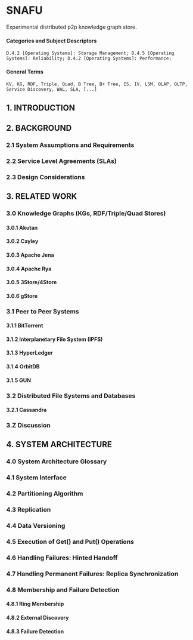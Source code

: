 # SNAFU  
Experimental distributed p2p knowledge graph store.  
  
#### Categories and Subject Descriptors
    D.4.2 [Operating Systems]: Storage Management; D.4.5 [Operating Systems]: Reliability; D.4.2 [Operating Systems]: Performance;
    
#### General Terms
    KV, KG, RDF, Triple, Quad, B Tree, B+ Tree, IS, IV, LSM, OLAP, OLTP, Service Discovery, WAL, SLA, [...]  
    
## 1. INTRODUCTION
    
## 2. BACKGROUND
### 2.1 System Assumptions and Requirements  
### 2.2 Service Level Agreements (SLAs)  
### 2.3 Design Considerations  
  
## 3. RELATED WORK  
### 3.0 Knowledge Graphs (KGs, RDF/Triple/Quad Stores)  
#### 3.0.1 Akutan
#### 3.0.2 Cayley
#### 3.0.3 Apache Jena
#### 3.0.4 Apache Rya
#### 3.0.5 3Store/4Store
#### 3.0.6 gStore
### 3.1 Peer to Peer Systems  
#### 3.1.1 BitTorrent  
#### 3.1.2 Interplanetary File System (IPFS)
#### 3.1.3 HyperLedger  
#### 3.1.4 OrbitDB
#### 3.1.5 GUN
### 3.2 Distributed File Systems and Databases
#### 3.2.1 Cassandra
### 3.Z Discussion  
 
## 4. SYSTEM ARCHITECTURE  
### 4.0 System Architecture Glossary  
### 4.1 System Interface  
### 4.2 Partitioning Algorithm  
### 4.3 Replication  
### 4.4 Data Versioning  
### 4.5 Execution of Get() and Put() Operations  
### 4.6 Handling Failures: Hinted Handoff  
### 4.7 Handling Permanent Failures: Replica Synchronization  
### 4.8 Membership and Failure Detection  
#### 4.8.1 Ring Membership  
#### 4.8.2 External Discovery  
#### 4.8.3 Failure Detection
